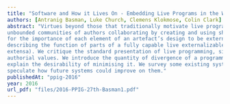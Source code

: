 ```yaml
---
title: "Software and How it Lives On - Embedding Live Programs in the World Around Them"
authors: [Antranig Basman, Luke Church, Clemens Klokmose, Colin Clark]
abstract: "Virtues beyond those that traditionally motivate live programming are needed to support lively and
unbounded communities of authors collaborating by creating and using shared artefacts. We will argue
for the importance of each element of an artefact’s design to be externalizable, and introduce terms
describing the function of parts of a fully capable live externalizable system (the res potentia and res
extensa). We critique the standard presentation of live programming, situating it within a wider set of
authorial values. We introduce the quantity of divergence of a programming language or system and
explain the desirability of minimising it. We survey some existing systems through this taxonomy and
speculate how future systems could improve on them."
publishedAt: "ppig-2016"
year: 2016
url_pdf: "files/2016-PPIG-27th-Basman1.pdf"
---
```

